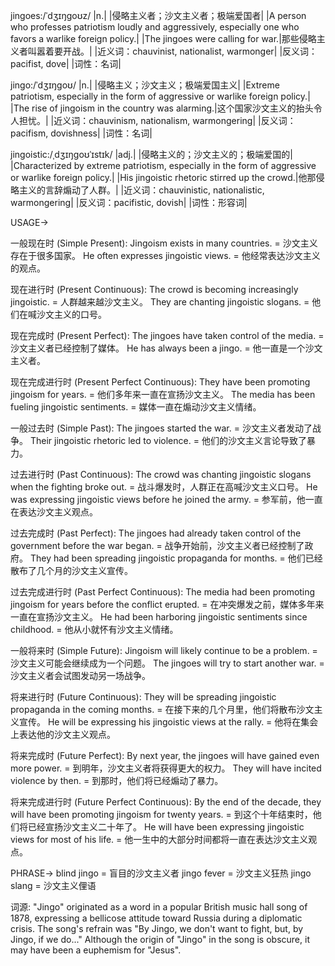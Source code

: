 jingoes:/ˈdʒɪŋɡoʊz/
|n.|
|侵略主义者；沙文主义者；极端爱国者|
|A person who professes patriotism loudly and aggressively, especially one who favors a warlike foreign policy.|
|The jingoes were calling for war.|那些侵略主义者叫嚣着要开战。|
|近义词：chauvinist, nationalist, warmonger|
|反义词：pacifist, dove|
|词性：名词|

jingo:/ˈdʒɪŋɡoʊ/
|n.|
|侵略主义；沙文主义；极端爱国主义|
|Extreme patriotism, especially in the form of aggressive or warlike foreign policy.|
|The rise of jingoism in the country was alarming.|这个国家沙文主义的抬头令人担忧。|
|近义词：chauvinism, nationalism, warmongering|
|反义词：pacifism, dovishness|
|词性：名词|

jingoistic:/ˌdʒɪŋɡoʊˈɪstɪk/
|adj.|
|侵略主义的；沙文主义的；极端爱国的|
|Characterized by extreme patriotism, especially in the form of aggressive or warlike foreign policy.|
|His jingoistic rhetoric stirred up the crowd.|他那侵略主义的言辞煽动了人群。|
|近义词：chauvinistic, nationalistic, warmongering|
|反义词：pacifistic, dovish|
|词性：形容词|


USAGE->

一般现在时 (Simple Present):
Jingoism exists in many countries. = 沙文主义存在于很多国家。
He often expresses jingoistic views. = 他经常表达沙文主义的观点。


现在进行时 (Present Continuous):
The crowd is becoming increasingly jingoistic. = 人群越来越沙文主义。
They are chanting jingoistic slogans. = 他们在喊沙文主义的口号。


现在完成时 (Present Perfect):
The jingoes have taken control of the media. = 沙文主义者已经控制了媒体。
He has always been a jingo. = 他一直是一个沙文主义者。


现在完成进行时 (Present Perfect Continuous):
They have been promoting jingoism for years. = 他们多年来一直在宣扬沙文主义。
The media has been fueling jingoistic sentiments. = 媒体一直在煽动沙文主义情绪。


一般过去时 (Simple Past):
The jingoes started the war. = 沙文主义者发动了战争。
Their jingoistic rhetoric led to violence. = 他们的沙文主义言论导致了暴力。


过去进行时 (Past Continuous):
The crowd was chanting jingoistic slogans when the fighting broke out. =  战斗爆发时，人群正在高喊沙文主义口号。
He was expressing jingoistic views before he joined the army. =  参军前，他一直在表达沙文主义观点。


过去完成时 (Past Perfect):
The jingoes had already taken control of the government before the war began. =  战争开始前，沙文主义者已经控制了政府。
They had been spreading jingoistic propaganda for months. =  他们已经散布了几个月的沙文主义宣传。


过去完成进行时 (Past Perfect Continuous):
The media had been promoting jingoism for years before the conflict erupted. =  在冲突爆发之前，媒体多年来一直在宣扬沙文主义。
He had been harboring jingoistic sentiments since childhood. =  他从小就怀有沙文主义情绪。


一般将来时 (Simple Future):
Jingoism will likely continue to be a problem. = 沙文主义可能会继续成为一个问题。
The jingoes will try to start another war. = 沙文主义者会试图发动另一场战争。


将来进行时 (Future Continuous):
They will be spreading jingoistic propaganda in the coming months. =  在接下来的几个月里，他们将散布沙文主义宣传。
He will be expressing his jingoistic views at the rally. =  他将在集会上表达他的沙文主义观点。


将来完成时 (Future Perfect):
By next year, the jingoes will have gained even more power. =  到明年，沙文主义者将获得更大的权力。
They will have incited violence by then. =  到那时，他们将已经煽动了暴力。


将来完成进行时 (Future Perfect Continuous):
By the end of the decade, they will have been promoting jingoism for twenty years. = 到这个十年结束时，他们将已经宣扬沙文主义二十年了。
He will have been expressing jingoistic views for most of his life. =  他一生中的大部分时间都将一直在表达沙文主义观点。


PHRASE->
blind jingo = 盲目的沙文主义者
jingo fever = 沙文主义狂热
jingo slang = 沙文主义俚语


词源:  "Jingo" originated as a word in a popular British music hall song of 1878, expressing a bellicose attitude toward Russia during a diplomatic crisis. The song's refrain was "By Jingo, we don't want to fight, but, by Jingo, if we do..."  Although the origin of "Jingo" in the song is obscure, it may have been a euphemism for "Jesus".
